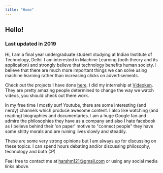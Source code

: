 ```yaml
---
title: "Home"
---
```

## Hello! 

### Last updated in 2019 

Hi, I am a final year undergraduate student studying at Indian Institute of Technology, Delhi.
I am interested in Machine Learning (both theory and its application) and strongly believe that technology benefits human society. I believe that there are much more important things we can solve using machine learning rather than increasing clicks on advertisements.

Check out the projects I have done [here](http://harshm121.github.io/Projects). I did my internship at [Videoken](https://videoken.com). They are pretty amazing people determined to change the way we watch videos, you should check out there work.

In my free time I mostly surf Youtube, there are some interesting (and nerdy) channels which produce awesome content. I also like watching (and reading) biographies and documentaries. I am a huge Google fan and admire the philosophies they have as a company and also I hate facebook as I believe behind their 'on paper' motive to "connect people" they have some shitty morals and are ruining lives slowly and steadily.

These are some very strong opinions but I am always up for discussing on these topics. I can spend hours debating and/or discussing philosophy, technology and both (:P)

Feel free to contact me at [harshm121@gmail.com](mailto:harshm121@gmail.com) or using any social media links above. 
